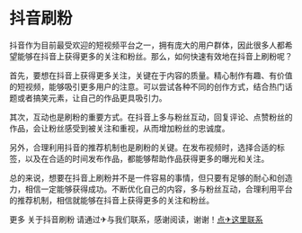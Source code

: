 # 抖音刷粉

抖音作为目前最受欢迎的短视频平台之一，拥有庞大的用户群体，因此很多人都希望能够在抖音上获得更多的关注和粉丝。那么，如何快速有效地在抖音上刷粉呢？

首先，要想在抖音上获得更多关注，关键在于内容的质量。精心制作有趣、有价值的短视频，能够吸引更多用户的注意。可以尝试各种不同的创作方式，结合热门话题或者搞笑元素，让自己的作品更具吸引力。

其次，互动也是刷粉的重要方式。在抖音上多与粉丝互动，回复评论、点赞粉丝的作品，会让粉丝感受到被关注和重视，从而增加粉丝的忠诚度。

另外，合理利用抖音的推荐机制也是刷粉的关键。在发布视频时，选择合适的标签，以及在合适的时间发布作品，都能够帮助作品获得更多的曝光和关注。

总的来说，想要在抖音上刷粉并不是一件容易的事情，但只要有足够的耐心和创造力，相信一定能够获得成功。不断优化自己的内容，多与粉丝互动，合理利用平台的推荐机制，相信就能够在抖音上获得更多的关注和粉丝。

更多 关于抖音刷粉 请通过✈与我们联系，感谢阅读，谢谢！[点✈这里联系](https://www.k02.cc)